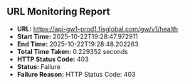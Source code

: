 ## URL Monitoring Report

- **URL:** https://api-gw1-prod1.fisglobal.com/gw/v1/health
- **Start Time:** 2025-10-22T19:28:47.972911
- **End Time:** 2025-10-22T19:28:48.202263
- **Total Time Taken:** 0.229352 seconds
- **HTTP Status Code:** 403
- **Status:** Failure
- **Failure Reason:** HTTP Status Code: 403
